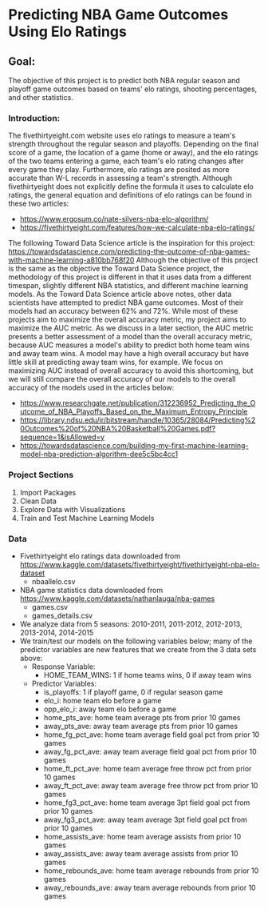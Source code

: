 
# Predicting NBA Game Outcomes Using Elo Ratings

## Goal: 
The objective of this project is to predict both NBA regular season and playoff game outcomes based on teams' elo ratings, shooting percentages, and other statistics.

### Introduction: 
The fivethirtyeight.com website uses elo ratings to measure a team's strength throughout the regular season and playoffs. Depending on the final score of a game, the location of a game (home or away), and the elo ratings of the two teams entering a game, each team's elo rating changes after every game they play.  Furthermore, elo ratings are posited as more accurate than W-L records in assessing a team's strength.  Although fivethirtyeight does not explicitly define the formula it uses to calculate elo ratings, the general equation and definitions of elo ratings can be found in these two articles:

- https://www.ergosum.co/nate-silvers-nba-elo-algorithm/
- https://fivethirtyeight.com/features/how-we-calculate-nba-elo-ratings/

The following Toward Data Science article is the inspiration for this project: https://towardsdatascience.com/predicting-the-outcome-of-nba-games-with-machine-learning-a810bb768f20
Although the objective of this project is the same as the objective the Toward Data Science project, the methodology of this project is different in that it uses data from a different timespan, slightly different NBA statistics, and different machine learning models.  As the Toward Data Science article above notes, other data scientists have attempted to predict NBA game outcomes.  Most of their models had an accuracy between 62% and 72%.  While most of these projects aim to maximize the overall accuracy metric, my project aims to maximize the AUC metric.  As we discuss in a later section, the AUC metric presents a better assessment of a model than the overall accuracy metric, because AUC measures a model's ability to predict both home team wins and away team wins.  A model may have a high overall accuracy but have little skill at predicting away team wins, for example.  We focus on maximizing AUC instead of overall accuracy to avoid this shortcoming, but we will still compare the overall accuracy of our models to the overall accuracy of the models used in the articles below:

- https://www.researchgate.net/publication/312236952_Predicting_the_Outcome_of_NBA_Playoffs_Based_on_the_Maximum_Entropy_Principle
- https://library.ndsu.edu/ir/bitstream/handle/10365/28084/Predicting%20Outcomes%20of%20NBA%20Basketball%20Games.pdf?sequence=1&isAllowed=y
- https://towardsdatascience.com/building-my-first-machine-learning-model-nba-prediction-algorithm-dee5c5bc4cc1

### Project Sections
1. Import Packages
2. Clean Data
3. Explore Data with Visualizations
4. Train and Test Machine Learning Models
    

### Data
- Fivethirtyeight elo ratings data downloaded from https://www.kaggle.com/datasets/fivethirtyeight/fivethirtyeight-nba-elo-dataset
    - nbaallelo.csv
- NBA game statistics data downloaded from https://www.kaggle.com/datasets/nathanlauga/nba-games
    - games.csv
    - games_details.csv
- We analyze data from 5 seasons: 2010-2011, 2011-2012, 2012-2013, 2013-2014, 2014-2015
- We train/test our models on the following variables below; many of the predictor variables are new features that we create from the 3 data sets above:
    - Response Variable:
        - HOME_TEAM_WINS: 1 if home teams wins, 0 if away team wins
    - Predictor Variables:
        - is_playoffs: 1 if playoff game, 0 if regular season game
        - elo_i: home team elo before a game
        - opp_elo_i: away team elo before a game
        - home_pts_ave: home team average pts from prior 10 games
        - away_pts_ave: away team average pts from prior 10 games
        - home_fg_pct_ave: home team average field goal pct from prior 10 games
        - away_fg_pct_ave: away team average field goal pct from prior 10 games
        - home_ft_pct_ave: home team average free throw pct from prior 10 games
        - away_ft_pct_ave: away team average free throw pct from prior 10 games
        - home_fg3_pct_ave: home team average 3pt field goal pct from prior 10 games
        - away_fg3_pct_ave: away team average 3pt field goal pct from prior 10 games
        - home_assists_ave: home team average assists from prior 10 games
        - away_assists_ave: away team average assists from prior 10 games
        - home_rebounds_ave: home team average rebounds from prior 10 games
        - away_rebounds_ave: away team average rebounds from prior 10 games